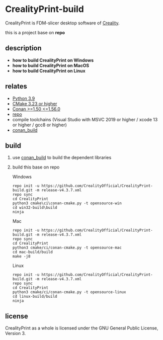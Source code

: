 CrealityPrint-build
=======

CrealityPrint is FDM-slicer desktop software of [Creality](https://www.creality.cn/).

this is a project base on **repo** 

## description

- **how to build CrealityPrint on Windows**
- **how to build CrealityPrint on MacOS**
- **how to build CrealityPrint on Linux**

relates
-------------

- [Python 3.9](https://www.python.org/)
- [CMake 3.23 or higher](https://cmake.org/)
- [Conan >=1.50 <=1.56.0](https://conan.io/)
- [repo](https://source.android.com/docs/setup/create/repo?hl=zh-cn)
- compile toolchains  (Visual Studio with MSVC 2019 or higher / xcode 13 or higher / gcc8 or higher)
- [conan_build](https://github.com/CrealityOfficial/conan_build) 

## build 

1. use [conan_build](https://github.com/CrealityOfficial/conan_build) to build the dependent  libraries

2. build this base on repo

   Windows

   ```Shell
   repo init -u https://github.com/CrealityOfficial/CrealityPrint-build.git -m release-v4.3.7.xml 
   repo sync
   cd CrealityPrint
   python3 cmake\ci\conan-cmake.py -t opensource-win
   cd win32-build\build
   ninja
   ```

   Mac

   ```Shell
   repo init -u https://github.com/CrealityOfficial/CrealityPrint-build.git -m release-v4.3.7.xml 
   repo sync
   cd CrealityPrint
   python3 cmake/ci/conan-cmake.py -t opensource-mac
   cd mac-build/build
   make -j8
   ```

   Linux

   ```Shell
   repo init -u https://github.com/CrealityOfficial/CrealityPrint-build.git -m release-v4.3.7.xml 
   repo sync
   cd CrealityPrint
   python3 cmake/ci/conan-cmake.py -t opensource-linux
   cd linux-build/build
   ninja
   ```

license
-------

CrealityPrint as a whole is licensed under the GNU General Public License, Version 3.
